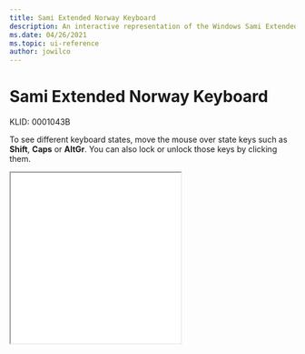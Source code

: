 ```yaml
---
title: Sami Extended Norway Keyboard
description: An interactive representation of the Windows Sami Extended Norway keyboard. To see different keyboard states, click or move the mouse over the state keys.
ms.date: 04/26/2021
ms.topic: ui-reference
author: jowilco
---
```


# Sami Extended Norway Keyboard

KLID: 0001043B

To see different keyboard states, move the mouse over state keys such as **Shift**, **Caps** or **AltGr**. You can also lock or unlock those keys by clicking them.

<iframe src="kbdsmsno.html" height="300"></iframe>
